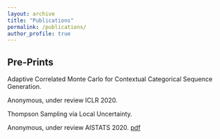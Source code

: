 ```yaml
---
layout: archive
title: "Publications"
permalink: /publications/
author_profile: true
---
```


## Pre-Prints

Adaptive Correlated Monte Carlo for Contextual Categorical Sequence Generation.

Anonymous, under review ICLR 2020.

Thompson Sampling via Local Uncertainty. 

Anonymous, under review AISTATS 2020. [pdf](https://arxiv.org/abs/1910.13673)

